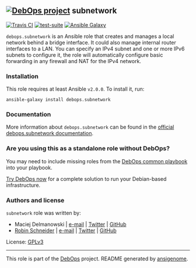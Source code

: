 ## [![DebOps project](http://debops.org/images/debops-small.png)](http://debops.org) subnetwork

<!-- This file was generated by Ansigenome. Do not edit this file directly but
     instead have a look at the files in the ./meta/ directory. -->

[![Travis CI](http://img.shields.io/travis/debops/ansible-subnetwork.svg?style=flat)](http://travis-ci.org/debops/ansible-subnetwork)
[![test-suite](http://img.shields.io/badge/test--suite-ansible--subnetwork-blue.svg?style=flat)](https://github.com/debops/test-suite/tree/master/ansible-subnetwork/)
[![Ansible Galaxy](http://img.shields.io/badge/galaxy-debops.subnetwork-660198.svg?style=flat)](https://galaxy.ansible.com/detail#/role/2128)


`debops.subnetwork` is an Ansible role that creates and manages a local
network behind a bridge interface. It could also manage internal router
interfaces to a LAN. You can specify an IPv4 subnet and one or more
IPv6 subnets to configure it, the role will automatically configure basic
forwarding in any firewall and NAT for the IPv4 network.

### Installation

This role requires at least Ansible `v2.0.0`. To install it, run:

```Shell
ansible-galaxy install debops.subnetwork
```

### Documentation

More information about `debops.subnetwork` can be found in the
[official debops.subnetwork documentation](http://docs.debops.org/en/latest/ansible/roles/ansible-subnetwork/docs/).



### Are you using this as a standalone role without DebOps?

You may need to include missing roles from the [DebOps common
playbook](https://github.com/debops/debops-playbooks/blob/master/playbooks/common.yml)
into your playbook.

[Try DebOps now](https://github.com/debops/debops) for a complete solution to run your Debian-based infrastructure.





### Authors and license

`subnetwork` role was written by:

- Maciej Delmanowski | [e-mail](mailto:drybjed@gmail.com) | [Twitter](https://twitter.com/drybjed) | [GitHub](https://github.com/drybjed)
- [Robin Schneider](http://ypid.de/) | [e-mail](mailto:ypid@riseup.net) | [Twitter](https://twitter.com/ypid) | [GitHub](https://github.com/ypid)

License: [GPLv3](https://tldrlegal.com/license/gnu-general-public-license-v3-%28gpl-3%29)

***

This role is part of the [DebOps](http://debops.org/) project. README generated by [ansigenome](https://github.com/nickjj/ansigenome/).
